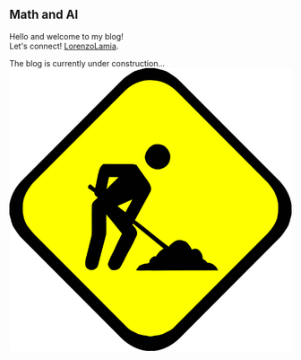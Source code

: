 ## Math and AI
Hello and welcome to my blog!  
Let's connect! [LorenzoLamia](https://www.linkedin.com/in/lorenzolamia/?locale=en_US).

The blog is currently under construction...
![under_construction](images/Under_construction.png)

